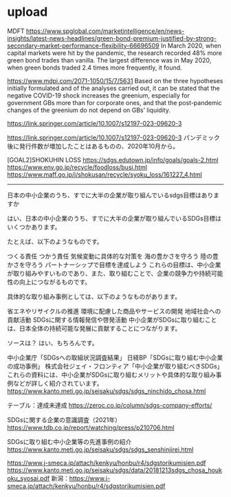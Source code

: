 # upload
MDFT
https://www.spglobal.com/marketintelligence/en/news-insights/latest-news-headlines/green-bond-premium-justified-by-strong-secondary-market-performance-flexibility-66696509
In March 2020, when capital markets were hit by the pandemic, the research recorded 48% more green bond trades than vanilla. The largest difference was in May 2020, when green bonds traded 2.4 times more frequently, it found.


https://www.mdpi.com/2071-1050/15/7/5631
Based on the three hypotheses initially formulated and of the analyses carried out, it can be stated that the negative COVID-19 shock increases the greenium, especially for government GBs more than for corporate ones, and that the post-pandemic changes of the greenium do not depend on GBs’ liquidity.


https://link.springer.com/article/10.1007/s12197-023-09620-3



https://link.springer.com/article/10.1007/s12197-023-09620-3
パンデミック後に発行件数が増加したことはあるものの、2020年10月から。



[GOAL2]SHOKUHIN LOSS
https://sdgs.edutown.jp/info/goals/goals-2.html
https://www.env.go.jp/recycle/foodloss/busi.html
https://www.maff.go.jp/j/shokusan/recycle/syoku_loss/161227_4.html


***************
日本の中小企業のうち、すでに大半の企業が取り組んでいるsdgs目標はありますか


はい、日本の中小企業のうち、すでに大半の企業が取り組んでいるSDGs目標はいくつかあります。

たとえば、以下のようなものです。

つくる責任 つかう責任
気候変動に具体的な対策を
海の豊かさを守ろう
陸の豊かさを守ろう
パートナーシップで目標を達成しよう
これらの目標は、中小企業が取り組みやすいものであり、また、取り組むことで、企業の競争力や持続可能性の向上につながるものです。

具体的な取り組み事例としては、以下のようなものがあります。

省エネやリサイクルの推進
環境に配慮した商品やサービスの開発
地域社会への貢献活動
SDGsに関する情報発信や啓発活動
中小企業がSDGsに取り組むことは、日本全体の持続可能な発展に貢献することにつながります。


ソースは？
はい、もちろんです。

中小企業庁「SDGsへの取組状況調査結果」
日経BP「SDGsに取り組む中小企業の成功事例」
株式会社ジェイ・フロンティア「中小企業が取り組むべきSDGs」
これらの資料には、中小企業がSDGsに取り組むメリットや具体的な取り組み事例などが詳しく紹介されています。
https://www.kanto.meti.go.jp/seisaku/sdgs/sdgs_ninchido_chosa.html



テーブル：達成未達成
https://zeroc.co.jp/column/sdgs-company-efforts/


SDGsに関する企業の意識調査（2021年）
https://www.tdb.co.jp/report/watching/press/p210706.html

SDGsに取り組む中小企業等の先進事例の紹介
https://www.kanto.meti.go.jp/seisaku/sdgs/sdgs_senshinjirei.html


https://www.j-smeca.jp/attach/kenkyu/honbu/r4/sdgstorikumisien.pdf
https://www.kanto.meti.go.jp/seisaku/sdgs/data/20181213sdgs_chosa_houkoku_syosai.pdf
新潟：https://www.j-smeca.jp/attach/kenkyu/honbu/r4/sdgstorikumisien.pdf

